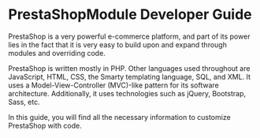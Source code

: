PrestaShopModule Developer Guide
================================

PrestaShop is a very powerful e-commerce platform, and part of its power
lies in the fact that it is very easy to build upon and expand through
modules and overriding code.

PrestaShop is written mostly in PHP. Other languages used throughout are
JavaScript, HTML, CSS, the Smarty templating language, SQL, and XML. It
uses a Model-View-Controller (MVC)-like pattern for its software
architecture. Additionally, it uses technologies such as jQuery,
Bootstrap, Sass, etc.

In this guide, you will find all the necessary information to customize
PrestaShop with code.
